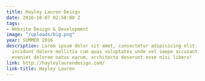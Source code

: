 ```yaml
---
title: Hayley Lauren Design
date: 2016-10-07 02:58:00 Z
tags:
- Website Design & Development
image: "/uploads/big.png"
year: SUMMER 2016
description: Lorem ipsum dolor sit amet, consectetur adipisicing elit. Voluptatem
  incidunt dolore mollitia cum quas voluptates unde vel saepe accusantium quod amet
  eveniet dolorem natus earum, architecto deserunt esse nisi libero!
link: http://hayleylaurendesign.com/
link-title: Hayley Lauren
---
```



